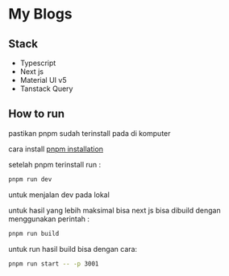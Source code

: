 # My Blogs

## Stack

- Typescript
- Next js
- Material UI v5
- Tanstack Query

## How to run

pastikan pnpm sudah terinstall pada di komputer

cara install [pnpm installation]('https://pnpm.io/installation')

setelah pnpm terinstall run :

```bash
pnpm run dev
```

untuk menjalan dev pada lokal

untuk hasil yang lebih maksimal bisa next js bisa dibuild dengan menggunakan perintah :

```bash
pnpm run build
```

untuk run hasil build bisa dengan cara:

```bash
pnpm run start -- -p 3001
```
